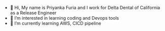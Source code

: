 - 👋 Hi, My name is Priyanka Furia and I work for Delta Dental of California as a Release Engineer
- 👀 I’m interested in learning coding and Devops tools
- 🌱 I’m currently learning AWS, CICD pipeline

<!---
priyankafuria13/priyankafuria13 is a ✨ special ✨ repository because its `README.md` (this file) appears on your GitHub profile.
You can click the Preview link to take a look at your changes.
--->
